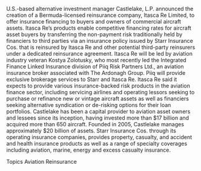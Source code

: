 U.S.-based alternative investment manager Castlelake, L.P. announced the creation of a Bermuda-licensed reinsurance company, Itasca Re Limited, to offer insurance financing to buyers and owners of commercial aircraft assets.
Itasca Re’s products enable competitive financing rates for aircraft asset buyers by transferring the non-payment risk traditionally held by financiers to third parties via an insurance policy issued by Starr Insurance Cos. that is reinsured by Itasca Re and other potential third-party reinsurers under a dedicated reinsurance agreement.
Itasca Re will be led by aviation industry veteran Kostya Zolotusky, who most recently led the Integrated Finance Linked Insurance division of Piiq Risk Partners Ltd., an aviation insurance broker associated with The Ardonagh Group. Piiq will provide exclusive brokerage services to Starr and Itasca Re.
Itasca Re said it expects to provide various insurance-backed risk products in the aviation finance sector, including servicing airlines and operating lessors seeking to purchase or refinance new or vintage aircraft assets as well as financiers seeking alternative syndication or de-risking options for their loan portfolios.
Castlelake has been a capital provider to aviation asset owners and lessees since its inception, having invested more than $17 billion and acquired more than 650 aircraft. Founded in 2005, Castlelake manages approximately $20 billion of assets.
Starr Insurance Cos. through its operating insurance companies, provides property, casualty, and accident and health insurance products as well as a range of specialty coverages including aviation, marine, energy and excess casualty insurance.

Topics
Aviation
Reinsurance
